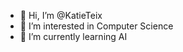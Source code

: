 - 👋 Hi, I’m @KatieTeix
- 👀 I’m interested in Computer Science
- 🌱 I’m currently learning AI


<!---
KatieTeix/KatieTeix is a ✨ special ✨ repository because its `README.md` (this file) appears on your GitHub profile.
You can click the Preview link to take a look at your changes.
--->
